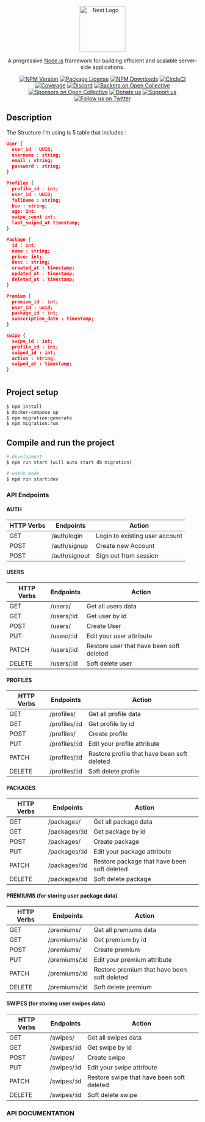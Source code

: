 <p align="center">
  <a href="http://nestjs.com/" target="blank"><img src="https://nestjs.com/img/logo-small.svg" width="120" alt="Nest Logo" /></a>
</p>

[circleci-image]: https://img.shields.io/circleci/build/github/nestjs/nest/master?token=abc123def456
[circleci-url]: https://circleci.com/gh/nestjs/nest

  <p align="center">A progressive <a href="http://nodejs.org" target="_blank">Node.js</a> framework for building efficient and scalable server-side applications.</p>
    <p align="center">
<a href="https://www.npmjs.com/~nestjscore" target="_blank"><img src="https://img.shields.io/npm/v/@nestjs/core.svg" alt="NPM Version" /></a>
<a href="https://www.npmjs.com/~nestjscore" target="_blank"><img src="https://img.shields.io/npm/l/@nestjs/core.svg" alt="Package License" /></a>
<a href="https://www.npmjs.com/~nestjscore" target="_blank"><img src="https://img.shields.io/npm/dm/@nestjs/common.svg" alt="NPM Downloads" /></a>
<a href="https://circleci.com/gh/nestjs/nest" target="_blank"><img src="https://img.shields.io/circleci/build/github/nestjs/nest/master" alt="CircleCI" /></a>
<a href="https://coveralls.io/github/nestjs/nest?branch=master" target="_blank"><img src="https://coveralls.io/repos/github/nestjs/nest/badge.svg?branch=master#9" alt="Coverage" /></a>
<a href="https://discord.gg/G7Qnnhy" target="_blank"><img src="https://img.shields.io/badge/discord-online-brightgreen.svg" alt="Discord"/></a>
<a href="https://opencollective.com/nest#backer" target="_blank"><img src="https://opencollective.com/nest/backers/badge.svg" alt="Backers on Open Collective" /></a>
<a href="https://opencollective.com/nest#sponsor" target="_blank"><img src="https://opencollective.com/nest/sponsors/badge.svg" alt="Sponsors on Open Collective" /></a>
  <a href="https://paypal.me/kamilmysliwiec" target="_blank"><img src="https://img.shields.io/badge/Donate-PayPal-ff3f59.svg" alt="Donate us"/></a>
    <a href="https://opencollective.com/nest#sponsor"  target="_blank"><img src="https://img.shields.io/badge/Support%20us-Open%20Collective-41B883.svg" alt="Support us"></a>
  <a href="https://twitter.com/nestframework" target="_blank"><img src="https://img.shields.io/twitter/follow/nestframework.svg?style=social&label=Follow" alt="Follow us on Twitter"></a>
</p>
  <!--[![Backers on Open Collective](https://opencollective.com/nest/backers/badge.svg)](https://opencollective.com/nest#backer)
  [![Sponsors on Open Collective](https://opencollective.com/nest/sponsors/badge.svg)](https://opencollective.com/nest#sponsor)-->

## Description

The Structure I'm using is 5 table that includes :
```json
User {
  user_id : UUID;
  username : string;
  email : string;
  password : string;
}

Profiles {
  profile_id : int;
  user_id : UUID;
  fullname : string;
  bio : string;
  age: int;
  swipe_count int;
  last_swiped_at timestamp;
}

Package {
  id : int;
  name : string;
  price: int;
  desc : string;
  created_at : timestamp;
  updated_at : timestamp;
  deleted_at : timestamp;
}

Premium {
  premium_id : int;
  user_id : uuid;
  package_id : int;
  subscription_date : timestamp;
}

swipe {
  swipe_id : int;
  profile_id : int;
  swiped_id : int;
  action : string;
  swiped_at : timestamp;
}
```
#

## Project setup

```bash
$ npm install
$ docker-compose up
$ npm migration:generate
$ npm migration:run
```

## Compile and run the project

```bash
# development
$ npm run start (will auto start db migration)

# watch mode
$ npm run start:dev
```

### API Endpoints

#### AUTH
| HTTP Verbs | Endpoints | Action |
| --- | --- | --- |
| GET | /auth/login | Login to existing user account |
| POST | /auth/signup | Create new Account |
| POST | /auth/signout | Sign out from session |

#### USERS
| HTTP Verbs | Endpoints | Action |
| --- | --- | --- |
| GET | /users/ | Get all users data |
| GET | /users/:id | Get user by id |
| POST | /users/ | Create User |
| PUT | /usesr/:id | Edit your user attribute |
| PATCH | /users/:id | Restore user that have been soft deleted |
| DELETE | /users/:id | Soft delete user |

#### PROFILES
| HTTP Verbs | Endpoints | Action |
| --- | --- | --- |
| GET | /profiles/ | Get all profile data |
| GET | /profiles/:id | Get profile by id |
| POST | /profiles/ | Create profile |
| PUT | /profiles/:id | Edit your profile attribute |
| PATCH | /profiles/:id | Restore profile that have been soft deleted |
| DELETE | /profiles/:id | Soft delete profile |

#### PACKAGES
| HTTP Verbs | Endpoints | Action |
| --- | --- | --- |
| GET | /packages/ | Get all package data |
| GET | /packages/:id | Get package by id |
| POST | /packages/ | Create package |
| PUT | /packages/:id | Edit your package attribute |
| PATCH | /packages/:id | Restore package that have been soft deleted |
| DELETE | /packages/:id | Soft delete package |

#### PREMIUMS (for storing user package data)
| HTTP Verbs | Endpoints | Action |
| --- | --- | --- |
| GET | /premiums/ | Get all premiums data |
| GET | /premiums/:id | Get premium by id |
| POST | /premiums/ | Create premium |
| PUT | /premiums/:id | Edit your premium attribute |
| PATCH | /premiums/:id | Restore premium that have been soft deleted |
| DELETE | /premiums/:id | Soft delete premium |

#### SWIPES (for storing user swipes data)
| HTTP Verbs | Endpoints | Action |
| --- | --- | --- |
| GET | /swipes/ | Get all swipes data |
| GET | /swipes/:id | Get swipe by id |
| POST | /swipes/ | Create swipe |
| PUT | /swipes/:id | Edit your swipe attribute |
| PATCH | /swipes/:id | Restore swipe that have been soft deleted |
| DELETE | /swipes/:id | Soft delete swipe |

### API DOCUMENTATION


